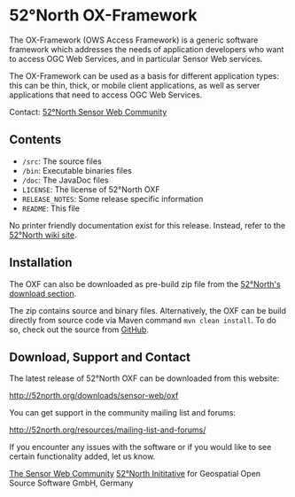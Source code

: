 # 52°North OX-Framework
The OX-Framework (OWS Access Framework) is a generic software framework which addresses 
the needs of application developers who want to access OGC Web Services, and in particular Sensor 
Web services.

The OX-Framework can be used as a basis for different application types: this can be thin, thick, 
or mobile client applications, as well as server applications that need to access OGC Web Services.

Contact:
<a href="http://52north.org/sensorweb">52°North Sensor Web Community</a>


## Contents
* `/src`: The source files
* `/bin`: Executable binaries files
* `/doc`: The JavaDoc files
* `LICENSE`: The license of 52°North OXF
* `RELEASE_NOTES`: Some release specific information
* `README`: This file
   
No printer friendly documentation exist for this release. Instead, refer to the 
<a href="https://wiki.52north.org/bin/view/SensorWeb/OxFramework">52°North wiki site</a>.


## Installation
The OXF can also be downloaded as pre-build zip file from the
<a href="http://52north.org/downloads/sensor-web/oxf">52°North's download section</a>.
  
The zip contains source and binary files. Alternatively, the OXF can be build directly from 
source code via Maven command `mvn clean install`. To do so, check out the source from 
<a href="https://github.com/52North/OX-Framework.git">GitHub</a>.


## Download, Support and Contact
The latest release of 52°North OXF can be downloaded from this website:

<a href="http://52north.org/downloads/sensor-web/oxf">http://52north.org/downloads/sensor-web/oxf</a>

You can get support in the community mailing list and forums:

<a href="http://52north.org/resources/mailing-list-and-forums/">http://52north.org/resources/mailing-list-and-forums/</a>

If you encounter any issues with the software or if you would like to see certain functionality added, 
let us know.

<a href="http://52north.org/sensorweb">The Sensor Web Community</a>
<a href="http://52north.org/">52°North Inititative</a> for Geospatial Open Source Software GmbH, Germany

